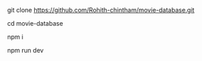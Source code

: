 git clone https://github.com/Rohith-chintham/movie-database.git

cd movie-database

npm i

npm run dev
